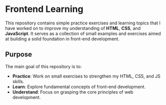# Frontend Learning

This repository contains simple practice exercises and learning topics that I have worked on to improve my understanding of **HTML**, **CSS**, and **JavaScript**. It serves as a collection of small examples and exercises aimed at building a solid foundation in front-end development.

## Purpose

The main goal of this repository is to:

- **Practice**: Work on small exercises to strengthen my HTML, CSS, and JS skills.
- **Learn**: Explore fundamental concepts of front-end development.
- **Understand**: Focus on grasping the core principles of web development.
